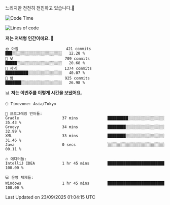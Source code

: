 느리지만 천천히 전진하고 있습니다.🐢

<!--START_SECTION:waka-->
![Code Time](http://img.shields.io/badge/Code%20Time-1%2C667%20hrs%208%20mins-blue)

![Lines of code](https://img.shields.io/badge/%EC%A0%80%EB%8A%94%20%EC%97%AC%ED%83%9C%EA%B9%8C%EC%A7%80%20-937.3%20thousand%20%EC%A4%84%EC%9D%98%20%EC%BD%94%EB%93%9C%EB%A5%BC%20%EC%9E%91%EC%84%B1%ED%96%88%EC%96%B4%EC%9A%94.-blue)

**저는 저녁형 인간이에요. 🦉** 

```text
🌞 아침                     421 commits         ███░░░░░░░░░░░░░░░░░░░░░░   12.28 % 
🌆 낮　                     709 commits         █████░░░░░░░░░░░░░░░░░░░░   20.68 % 
🌃 저녁                     1374 commits        ██████████░░░░░░░░░░░░░░░   40.07 % 
🌙 밤　                     925 commits         ███████░░░░░░░░░░░░░░░░░░   26.98 % 
```


📊 **저는 이번주를 이렇게 시간을 보냈어요.** 

```text
🕑︎ Timezone: Asia/Tokyo

💬 프로그래밍 언어들: 
Gradle                   37 mins             █████████░░░░░░░░░░░░░░░░   35.43 % 
Groovy                   34 mins             ████████░░░░░░░░░░░░░░░░░   32.99 % 
XML                      33 mins             ████████░░░░░░░░░░░░░░░░░   31.46 % 
Java                     0 secs              ░░░░░░░░░░░░░░░░░░░░░░░░░   00.11 % 

🔥 에디터들: 
IntelliJ IDEA            1 hr 45 mins        █████████████████████████   100.00 % 

💻 운영 체제들: 
Windows                  1 hr 45 mins        █████████████████████████   100.00 % 
```


 Last Updated on 23/09/2025 01:04:15 UTC
<!--END_SECTION:waka-->

